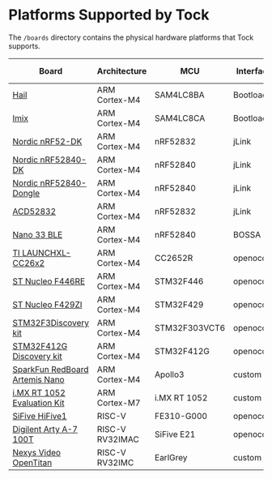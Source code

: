 Platforms Supported by Tock
===========================

The `/boards` directory contains the physical hardware platforms
that Tock supports.

| Board                                                                | Architecture    | MCU            | Interface  | App deployment |
|----------------------------------------------------------------------|-----------------|----------------|------------|----------------|
| [Hail](hail/README.md)                                               | ARM Cortex-M4   | SAM4LC8BA      | Bootloader | tockloader     |
| [Imix](imix/README.md)                                               | ARM Cortex-M4   | SAM4LC8CA      | Bootloader | tockloader     |
| [Nordic nRF52-DK](nordic/nrf52dk/README.md)                          | ARM Cortex-M4   | nRF52832       | jLink      | tockloader     |
| [Nordic nRF52840-DK](nordic/nrf52840dk/README.md)                    | ARM Cortex-M4   | nRF52840       | jLink      | tockloader     |
| [Nordic nRF52840-Dongle](nordic/nrf52840_dongle/README.md)           | ARM Cortex-M4   | nRF52840       | jLink      | tockloader     |
| [ACD52832](acd52832/README.md)                                       | ARM Cortex-M4   | nRF52832       | jLink      | tockloader     |
| [Nano 33 BLE](nano33ble/README.md)                                   | ARM Cortex-M4   | nRF52840       | BOSSA      | bossac         |
| [TI LAUNCHXL-CC26x2](launchxl/README.md)                             | ARM Cortex-M4   | CC2652R        | openocd    | tockloader     |
| [ST Nucleo F446RE](nucleo_f446re/README.md)                          | ARM Cortex-M4   | STM32F446      | openocd    | custom         |
| [ST Nucleo F429ZI](nucleo_f429zi/README.md)                          | ARM Cortex-M4   | STM32F429      | openocd    | custom         |
| [STM32F3Discovery kit](stm32f3discovery/README.md)                   | ARM Cortex-M4   | STM32F303VCT6  | openocd    | custom         |
| [STM32F412G Discovery kit](stm32f412gdiscovery/README.md)            | ARM Cortex-M4   | STM32F412G     | openocd    | custom         |
| [SparkFun RedBoard Artemis Nano](redboard_artemis_nano/README.md)    | ARM Cortex-M4   | Apollo3        | custom     | custom         |
| [i.MX RT 1052 Evaluation Kit](imxrt1050-evkb/README.md)              | ARM Cortex-M7   | i.MX RT 1052   | custom     | custom         |
| [SiFive HiFive1](hifive1/README.md)                                  | RISC-V          | FE310-G000     | openocd    | tockloader     |
| [Digilent Arty A-7 100T](arty_e21/README.md)                         | RISC-V RV32IMAC | SiFive E21     | openocd    | tockloader     |
| [Nexys Video OpenTitan](opentitan/README.md)                         | RISC-V RV32IMC  | EarlGrey       | custom     | custom         |
